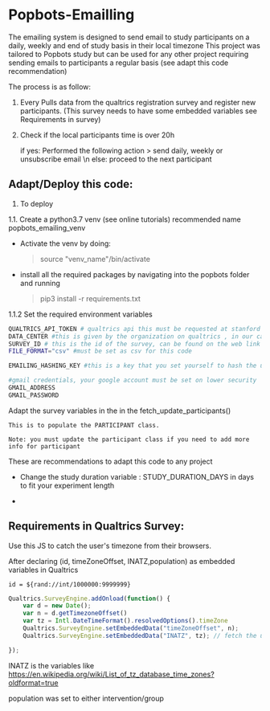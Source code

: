 # Popbots-Emailling

The emailing system is designed to send email to study participants on a daily, weekly and end of study basis in their local timezone
This project was tailored to Popbots study but can be used for any other project requiring sending emails to participants a regular basis (see adapt this code recommendation)

The process is as follow: 

1. Every Pulls data from the qualtrics registration survey and register new participants. (This survey needs to have some embedded variables see Requirements in survey)


2. Check if the local participants time is over 20h 
    
    if yes: Performed the following action > send daily, weekly or unsubscribe email 
    \n else: proceed to the next participant


## Adapt/Deploy this code: 

1. To deploy

1.1. Create a python3.7 venv (see online tutorials) recommended name popbots_emailing_venv
- Activate the venv by doing: 
    > source "venv_name"/bin/activate
- install all the required packages by navigating into the popbots folder and running 
    > pip3 install -r requirements.txt

1.1.2 Set the required environment variables 

```bash
QUALTRICS_API_TOKEN # qualtrics api this must be requested at stanford university
DATA_CENTER #this is given by the organization on qualtrics , in our case stanford university
SURVEY_ID # this is the id of the survey, can be found on the web link
FILE_FORMAT="csv" #must be set as csv for this code

EMAILING_HASHING_KEY #this is a key that you set yourself to hash the user's data before storing it

#gmail credentials, your google account must be set on lower security
GMAIL_ADDRESS  
GMAIL_PASSWORD 

```


Adapt the survey variables in the in the fetch_update_participants()

    This is to populate the PARTICIPANT class.  
    
    Note: you must update the participant class if you need to add more info for participant


These are recommendations to adapt this code to any project

* Change the study duration variable : STUDY_DURATION_DAYS in days to fit your experiment length

* 

## Requirements in Qualtrics Survey:


Use this JS to catch the user's timezone from their browsers. 

After declaring (id, timeZoneOffset, INATZ,population) as embedded variables in Qualtrics

```
id = ${rand://int/1000000:9999999}  
```

```js
Qualtrics.SurveyEngine.addOnload(function() {
    var d = new Date();
	var n = d.getTimezoneOffset()
	var tz = Intl.DateTimeFormat().resolvedOptions().timeZone
    Qualtrics.SurveyEngine.setEmbeddedData("timeZoneOffset", n);
	Qualtrics.SurveyEngine.setEmbeddedData("INATZ", tz); // fetch the user's timezone

});
```
INATZ is the variables like https://en.wikipedia.org/wiki/List_of_tz_database_time_zones?oldformat=true

population was set to either intervention/group




